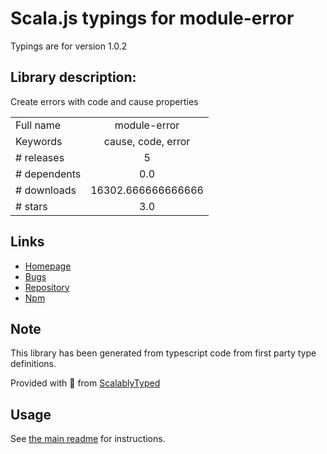 
# Scala.js typings for module-error

Typings are for version 1.0.2

## Library description:
Create errors with code and cause properties

|                    |                 |
| ------------------ | :-------------: |
| Full name          | module-error |
| Keywords           | cause, code, error |
| # releases         | 5 |
| # dependents       | 0.0 |
| # downloads        | 16302.666666666666 |
| # stars            | 3.0 |

## Links
- [Homepage](https://github.com/vweevers/module-error)
- [Bugs](https://github.com/vweevers/module-error/issues)
- [Repository](https://github.com/vweevers/module-error)
- [Npm](https://www.npmjs.com/package/module-error)
    


## Note
This library has been generated from typescript code from first party type definitions.

Provided with :purple_heart: from [ScalablyTyped](https://github.com/oyvindberg/ScalablyTyped)

## Usage
See [the main readme](../../readme.md) for instructions.


